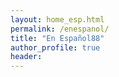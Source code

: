 ```yaml
---
layout: home_esp.html
permalink: /enespanol/
title: "En Español88"
author_profile: true
header:
---
```

 






